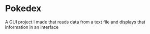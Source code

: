 # Pokedex

A GUI project I made that reads data from a text file and displays that information in an interface
